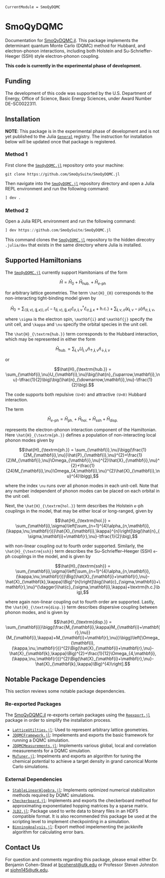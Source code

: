 ```@meta
CurrentModule = SmoQyDQMC
```

# SmoQyDQMC

Documentation for [SmoQyDQMC.jl](https://github.com/SmoQySuite/SmoQyDQMC.jl).
This package implements the determinant quantum Monte Carlo (DQMC) method for Hubbard,
and electron-phonon interactions, including both Holstein and Su-Schrieffer-Heeger (SSH) style
electron-phonon coupling.

**This code is currently in the experimental phase of development.**

## Funding

The development of this code was supported by the U.S. Department of Energy, Office of Science, Basic Energy Sciences,
under Award Number DE-SC0022311.

## Installation

**NOTE**: This package is in the experimental phase of development and is not yet published to the Julia [`General`](https://github.com/JuliaRegistries/General.git) registry.
The instruction for installation below will be updated once that package is registered.

### Method 1

First clone the [`SmoQyDQMC.jl`](https://github.com/SmoQySuite/SmoQyDQMC.jl) repository onto your machine:
```
git clone https://github.com/SmoQySuite/SmoQyDQMC.jl
```
Then navigate into the [`SmoQyDQMC.jl`](https://github.com/SmoQySuite/SmoQyDQMC.jl) repository directory and open a Julia REPL environment and run the following command:
```julia
] dev .
```

### Method 2

Open a Julia REPL environment and run the following command:
```julia
] dev https://github.com/SmoQySuite/SmoQyDQMC.jl
```
This command clones the [`SmoQyDQMC.jl`](https://github.com/SmoQySuite/SmoQyDQMC.jl) repository to the hidden direcotry `.julia/dev` that exists in the same directory where Julia is installed.

## Supported Hamiltonians

The [`SmoQyDQMC.jl`](https://github.com/SmoQySuite/SmoQyDQMC.jl) currently support Hamitonians of the form

```math
\hat{H} = \hat{H}_{0}+\hat{H}_{\textrm{hub.}}+\hat{H}_{e\textrm{-ph}}
```
for arbitrary lattice geometries. The term ``\hat{H}_{0}`` corresponds to the non-interacting tight-binding model given by
```math
\hat{H}_{0} = \sum_{\langle(\mathbf{i},\nu),(\mathbf{j},\kappa)\rangle,\sigma}\big(-t_{(\mathbf{i},\nu),(\mathbf{j},\kappa)}\hat{c}_{\sigma,\mathbf{i},\nu}^{\dagger}\hat{c}_{\sigma,\mathbf{j},\kappa}+\textrm{h.c.}\big)+\sum_{\mathbf{i},\nu,\sigma}\big(\epsilon_{\mathbf{i},\nu}-\mu\big)\hat{n}_{\sigma,\mathbf{i},\nu},
```
where ``\sigma`` is the electron spin, ``\mathbf{i}`` and ``\mathbf{j}`` specify the unit cell, and ``\kappa`` and ``\nu`` specify the orbital species in the unit cell.

The ``\hat{H}_{\textrm{hub.}}`` term corresponds to the Hubbard interaction, which may be represented in either the form
```math
\hat{H}_{\textrm{hub.}} = \sum_{\mathbf{i},\nu}U_{\mathbf{i},\nu}\hat{n}_{\uparrow,\mathbf{i},\nu}\hat{n}_{\downarrow,\mathbf{i},\nu}
```
or
```math
\hat{H}_{\textrm{hub.}} = \sum_{\mathbf{i},\nu}U_{\mathbf{i},\nu}\big(\hat{n}_{\uparrow,\mathbf{i},\nu}-\tfrac{1}{2}\big)\big(\hat{n}_{\downarrow,\mathbf{i},\nu}-\tfrac{1}{2}\big).
```
The code supports both repulsive ``(U>0)`` and attractive ``(U<0)`` Hubbard interaction.

The term
```math
\hat{H}_{e\textrm{-ph}} = \hat{H}_{\textrm{ph.}}+\hat{H}_{\textrm{hol.}}+\hat{H}_{\textrm{ssh}}+\hat{H}_{\textrm{disp.}}
```
represents the electron-phonon interaction component of the Hamiltonian.
Here ``\hat{H}_{\textrm{ph.}}`` defines a population of non-interacting local phonon modes given by
```math
\hat{H}_{\textrm{ph.}} = \sum_{\mathbf{i},\nu}\bigg(\frac{1}{2M_{\mathbf{i},\nu}}\hat{P}_{\mathbf{i},\nu}^{2}+\frac{1}{2}M_{\mathbf{i},\nu}\Omega_{\mathbf{i},\nu}^{2}\hat{X}_{\mathbf{i},\nu}^{2}+\frac{1}{24}M_{\mathbf{i},\nu}\Omega_{4,\mathbf{i},\nu}^{2}\hat{X}_{\mathbf{i},\nu}^{4}\bigg),
```
where the index ``\nu`` runs over all phonon modes in each unit-cell. Note that any number independent of phonon modes can be placed on each orbital in the unit cell.

Next, the ``\hat{H}_{\textrm{hol.}}`` term describes the Holstein ``e``-ph couplings in the model, that may be either local or long-ranged, given by
```math
\hat{H}_{\textrm{hol.}} = \sum_{\mathbf{i},\sigma}\left[\sum_{n=1}^{4}\alpha_{n,\mathbf{i},(\kappa,\nu,\mathbf{r})}\hat{X}_{\mathbf{i},\kappa}^{n}\right]\big(\hat{n}_{\sigma,\mathbf{i}+\mathbf{r},\nu}-\tfrac{1}{2}\big),
```
with non-linear coupling out to fourth order supported.
Similarly, the ``\hat{H}_{\textrm{ssh}}`` term describes the Su–Schrieffer–Heeger (SSH) ``e``-ph couplings in the model, and is given by
```math
\hat{H}_{\textrm{ssh}} = \sum_{\mathbf{i},\sigma}\left[\sum_{n=1}^{4}\alpha_{n,\mathbf{i},(\kappa,\nu,\mathbf{r})}\Big(\hat{X}_{\mathbf{i}+\mathbf{r},\nu}-\hat{X}_{\mathbf{k},\kappa}\Big)^{n}\right]\big(\hat{c}_{\sigma,\mathbf{i}+\mathbf{r},\nu}^{\dagger}\hat{c}_{\sigma,\mathbf{i},\kappa}+\textrm{h.c.}\big),
```
where again non-linear coupling out to fourth order are supported.
Lastly, the ``\hat{H}_{\textrm{disp.}}`` term describes dispersive coupling between phonon modes, and is given by
```math
\hat{H}_{\textrm{disp.}} = \sum_{\mathbf{i}}\bigg(\frac{M_{\mathbf{i},\kappa}M_{\mathbf{i}+\mathbf{r},\nu}}{M_{\mathbf{i},\kappa}+M_{\mathbf{i}+\mathbf{r},\nu}}\bigg)\left[\Omega_{\mathbf{i},(\kappa,\nu,\mathbf{r})}^{2}\Big(\hat{X}_{\mathbf{i}+\mathbf{r},\nu}-\hat{X}_{\mathbf{k},\kappa}\Big)^{2}+\frac{1}{12}\Omega_{4,\mathbf{i},(\kappa,\nu,\mathbf{r})}^{2}\Big(\hat{X}_{\mathbf{i}+\mathbf{r},\nu}-\hat{X}_{\mathbf{k},\kappa}\Big)^{4}\right].
```

## Notable Package Dependencies

This section reviews some notable package dependencies.

### Re-exported Packages

The [SmoQyDQMC.jl](https://github.com/SmoQySuite/SmoQyDQMC.jl) re-exports certain packages using
the [`Reexport.jl`](https://github.com/simonster/Reexport.jl.git) package in order to simplify the installation process.

- [`LatticeUtilties.jl`](https://github.com/cohensbw/LatticeUtilities.jl.git): Used to represent arbitrary lattice geometries.
- [`JDQMCFramework.jl`](https://github.com/SmoQySuite/JDQMCFramework.jl.git): Impelements and exports the basic framework for running a DQMC simulation.
- [`JDQMCMeasurements.jl`](https://github.com/SmoQySuite/JDQMCMeasurements.jl.git): Implements various global, local and correlation measurements for a DQMC simulation.
- [`MuTuner.jl`](https://github.com/cohensbw/MuTuner.jl.git): Impelments and exports an algorithm for tuning the chemical potential to achieve a target density in grand canonical Monte Carlo simulations.

### External Dependencies

- [`StableLinearAlgebra.jl`](https://github.com/cohensbw/StableLinearAlgebra.jl.git): Implements optimized numerical stabilizaiton methods required by DQMC simulations.
- [`Checkerboard.jl`](https://github.com/cohensbw/Checkerboard.jl.git): Implements and exports the checkerboard method for approximating exponentiated hopping matrices by a sparse matrix.
- [`JLD2.jl`](https://github.com/JuliaIO/JLD2.jl.git): Package used to write data to binary files in an HDF5 compatible format. It is also recommended this package be used at the scripting level to implement checkpointing in a simulation.
- [`BinningAnalysis.jl`](https://github.com/carstenbauer/BinningAnalysis.jl.git): Export method impelementing the jackknife algorithm for calculating error bars.

## Contact Us

For question and comments regarding this package, please email either Dr. Benjamin Cohen-Stead at [bcohenst@utk.edu](mailto:bcohenst@utk.edu) or Professor Steven Johnston at [sjohn145@utk.edu](mailto:sjohn145@utk.edu).